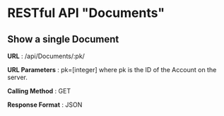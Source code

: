 # RESTful API "Documents"

## Show a single Document

**URL** : /api/Documents/:pk/

**URL Parameters** : pk=[integer] where pk is the ID of the Account on the server.

**Calling Method** : GET

**Response Format** : JSON




